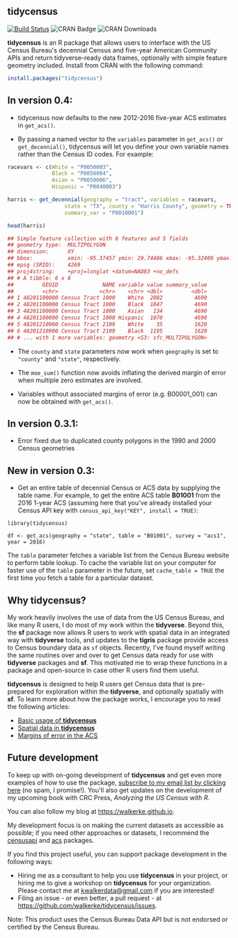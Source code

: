 ## tidycensus

[![Build Status](https://travis-ci.org/walkerke/tidycensus.svg?branch=master)](https://travis-ci.org/walkerke/tidycensus) ![CRAN Badge](http://www.r-pkg.org/badges/version/tidycensus)  ![CRAN Downloads](http://cranlogs.r-pkg.org/badges/tidycensus)

__tidycensus__ is an R package that allows users to interface with the US Census Bureau's decennial Census and five-year American Community APIs and return tidyverse-ready data frames, optionally with simple feature geometry included.  Install from CRAN with the following command: 

```r
install.packages("tidycensus")
```

## In version 0.4: 

* tidycensus now defaults to the new 2012-2016 five-year ACS estimates in `get_acs()`. 

* By passing a named vector to the `variables` parameter in `get_acs()` or `get_decennial()`, tidycensus will let you define your own variable names rather than the Census ID codes.  For example: 

```r
racevars <- c(White = "P0050003", 
              Black = "P0050004", 
              Asian = "P0050006", 
              Hispanic = "P0040003")

harris <- get_decennial(geography = "tract", variables = racevars, 
                  state = "TX", county = "Harris County", geometry = TRUE,
                  summary_var = "P0010001") 

head(harris)

## Simple feature collection with 6 features and 5 fields
## geometry type:  MULTIPOLYGON
## dimension:      XY
## bbox:           xmin: -95.37457 ymin: 29.74486 xmax: -95.32409 ymax: 29.80907
## epsg (SRID):    4269
## proj4string:    +proj=longlat +datum=NAD83 +no_defs
## # A tibble: 6 x 6
##         GEOID              NAME variable value summary_value
##         <chr>             <chr>    <chr> <dbl>         <dbl>
## 1 48201100000 Census Tract 1000    White  2082          4690
## 2 48201100000 Census Tract 1000    Black  1047          4690
## 3 48201100000 Census Tract 1000    Asian   134          4690
## 4 48201100000 Census Tract 1000 Hispanic  1070          4690
## 5 48201210900 Census Tract 2109    White    35          1620
## 6 48201210900 Census Tract 2109    Black  1195          1620
## # ... with 1 more variables: geometry <S3: sfc_MULTIPOLYGON>
```

* The `county` and `state` parameters now work when `geography` is set to `"county"` and `"state"`, respectively.  

* The `moe_sum()` function now avoids inflating the derived margin of error when multiple zero estimates are involved. 

* Variables without associated margins of error (e.g. B00001_001) can now be obtained with `get_acs()`.  

## In version 0.3.1: 

* Error fixed due to duplicated county polygons in the 1990 and 2000 Census geometries

## New in version 0.3: 

* Get an entire table of decennial Census or ACS data by supplying the table name.  For example, to get the entire ACS table __B01001__ from the 2016 1-year ACS (assuming here that you've already installed your Census API key with `census_api_key("KEY", install = TRUE)`: 

```
library(tidycensus)

df <- get_acs(geography = "state", table = "B01001", survey = "acs1", year = 2016)

```

The `table` parameter fetches a variable list from the Census Bureau website to perform table lookup.  To cache the variable list on your computer for faster use of the `table` parameter in the future, set `cache_table = TRUE` the first time you fetch a table for a particular dataset.  

## Why tidycensus? 

My work heavily involves the use of data from the US Census Bureau, and like many R users, I do most of my work within the __tidyverse__.  Beyond this, the __sf__ package now allows R users to work with spatial data in an integrated way with __tidyverse__ tools, and updates to the __tigris__ package provide access to Census boundary data as `sf` objects.  Recently, I've found myself writing the same routines over and over to get Census data ready for use with __tidyverse__ packages and __sf__.  This motivated me to wrap these functions in a package and open-source in case other R users find them useful.  

__tidycensus__ is designed to help R users get Census data that is pre-prepared for exploration within the __tidyverse__, and optionally spatially with __sf__.  To learn more about how the package works, I encourage you to read the following articles: 

* [Basic usage of __tidycensus__](https://walkerke.github.io/tidycensus/articles/basic-usage.html)
* [Spatial data in __tidycensus__](https://walkerke.github.io/tidycensus/articles/spatial-data.html)
* [Margins of error in the ACS](https://walkerke.github.io/tidycensus/articles/margins-of-error.html)

## Future development

To keep up with on-going development of __tidycensus__ and get even more examples of how to use the package, [subscribe to my email list by clicking here](http://eepurl.com/cPGKZD) (no spam, I promise!).  You'll also get updates on the development of my upcoming book with CRC Press, _Analyzing the US Census with R_.  

You can also follow my blog at https://walkerke.github.io.  

My development focus is on making the current datasets as accessible as possible; if you need other approaches or datasets, I recommend the [censusapi](https://github.com/hrecht/censusapi) and [acs](https://cran.r-project.org/package=acs) packages.

If you find this project useful, you can support package development in the following ways: 

* Hiring me as a consultant to help you use __tidycensus__ in your project, or hiring me to give a workshop on __tidycensus__ for your organization.  Please contact me at <kwalkerdata@gmail.com> if you are interested!
* Filing an issue - or even better, a pull request - at https://github.com/walkerke/tidycensus/issues.  

Note: This product uses the Census Bureau Data API but is not endorsed or certified by the Census Bureau.